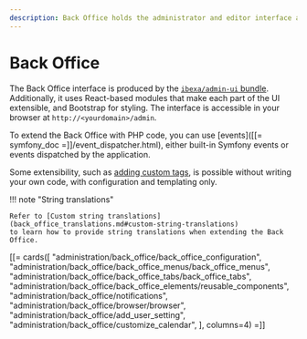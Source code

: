 ```yaml
---
description: Back Office holds the administrator and editor interface and allows creating, publishing and managing content, users, settings and so on.
---
```


# Back Office

The Back Office interface is produced by the [`ibexa/admin-ui` bundle](https://github.com/ibexa/admin-ui).
Additionally, it uses React-based modules that make each part of the UI extensible, and Bootstrap for styling.
The interface is accessible in your browser at `http://<yourdomain>/admin`.

To extend the Back Office with PHP code, you can use [events]([[= symfony_doc =]]/event_dispatcher.html),
either built-in Symfony events or events dispatched by the application.

Some extensibility, such as [adding custom tags](extend_online_editor.md#configure-custom-tags),
is possible without writing your own code, with configuration and templating only.

!!! note "String translations"

    Refer to [Custom string translations](back_office_translations.md#custom-string-translations)
    to learn how to provide string translations when extending the Back Office.

[[= cards([
    "administration/back_office/back_office_configuration",
    "administration/back_office/back_office_menus/back_office_menus",
    "administration/back_office/back_office_tabs/back_office_tabs",
    "administration/back_office/back_office_elements/reusable_components",
    "administration/back_office/notifications",
    "administration/back_office/browser/browser",
    "administration/back_office/add_user_setting",
    "administration/back_office/customize_calendar",
], columns=4) =]]
